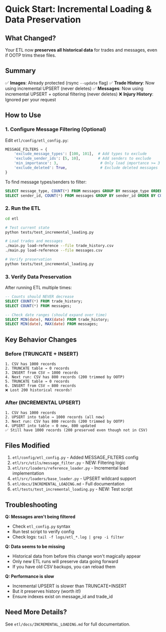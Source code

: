 # Quick Start: Incremental Loading & Data Preservation

## What Changed?

Your ETL now **preserves all historical data** for trades and messages, even if OOTP trims these files.

## Summary

✅ **Images**: Already protected (rsync `--update` flag)
✅ **Trade History**: Now using incremental UPSERT (never deletes)
✅ **Messages**: Now using incremental UPSERT + optional filtering (never deletes)
❌ **Injury History**: Ignored per your request

## How to Use

### 1. Configure Message Filtering (Optional)

Edit `etl/config/etl_config.py`:

```python
MESSAGE_FILTERS = {
    'exclude_message_types': [100, 101],  # Add types to exclude
    'exclude_sender_ids': [5, 10],        # Add senders to exclude
    'min_importance': 3,                   # Only load importance >= 3
    'exclude_deleted': True,               # Exclude deleted messages
}
```

To find message types/senders to filter:
```sql
SELECT message_type, COUNT(*) FROM messages GROUP BY message_type ORDER BY COUNT(*) DESC;
SELECT sender_id, COUNT(*) FROM messages GROUP BY sender_id ORDER BY COUNT(*) DESC;
```

### 2. Run the ETL

```bash
cd etl

# Test current state
python tests/test_incremental_loading.py

# Load trades and messages
./main.py load-reference --file trade_history.csv
./main.py load-reference --file messages.csv

# Verify preservation
python tests/test_incremental_loading.py
```

### 3. Verify Data Preservation

After running ETL multiple times:

```sql
-- Counts should NEVER decrease
SELECT COUNT(*) FROM trade_history;
SELECT COUNT(*) FROM messages;

-- Check date ranges (should expand over time)
SELECT MIN(date), MAX(date) FROM trade_history;
SELECT MIN(date), MAX(date) FROM messages;
```

## Key Behavior Changes

### Before (TRUNCATE + INSERT)
```
1. CSV has 1000 records
2. TRUNCATE table → 0 records
3. INSERT from CSV → 1000 records
4. Next run: CSV has 800 records (200 trimmed by OOTP)
5. TRUNCATE table → 0 records
6. INSERT from CSV → 800 records
❌ Lost 200 historical records!
```

### After (INCREMENTAL UPSERT)
```
1. CSV has 1000 records
2. UPSERT into table → 1000 records (all new)
3. Next run: CSV has 800 records (200 trimmed by OOTP)
4. UPSERT into table → 0 new, 800 updated
✅ Still have 1000 records (200 preserved even though not in CSV)
```

## Files Modified

1. `etl/config/etl_config.py` - Added MESSAGE_FILTERS config
2. `etl/src/utils/message_filter.py` - NEW: Filtering logic
3. `etl/src/loaders/reference_loader.py` - Incremental load implementation
4. `etl/src/loaders/base_loader.py` - UPSERT wildcard support
5. `etl/docs/INCREMENTAL_LOADING.md` - Full documentation
6. `etl/tests/test_incremental_loading.py` - NEW: Test script

## Troubleshooting

**Q: Messages aren't being filtered**
- Check `etl_config.py` syntax
- Run test script to verify config
- Check logs: `tail -f logs/etl_*.log | grep -i filter`

**Q: Data seems to be missing**
- Historical data from before this change won't magically appear
- Only new ETL runs will preserve data going forward
- If you have old CSV backups, you can reload them

**Q: Performance is slow**
- Incremental UPSERT is slower than TRUNCATE+INSERT
- But it preserves history (worth it!)
- Ensure indexes exist on message_id and trade_id

## Need More Details?

See `etl/docs/INCREMENTAL_LOADING.md` for full documentation.